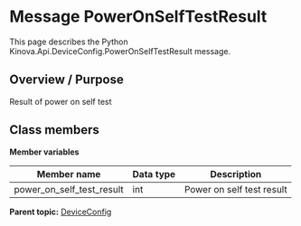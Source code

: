 # Message PowerOnSelfTestResult

This page describes the Python Kinova.Api.DeviceConfig.PowerOnSelfTestResult message.

## Overview / Purpose

Result of power on self test

## Class members

 **Member variables** 

|Member name|Data type|Description|
|-----------|---------|-----------|
|power\_on\_self\_test\_result|int|Power on self test result|

**Parent topic:** [DeviceConfig](../references/summary_DeviceConfig.md)

